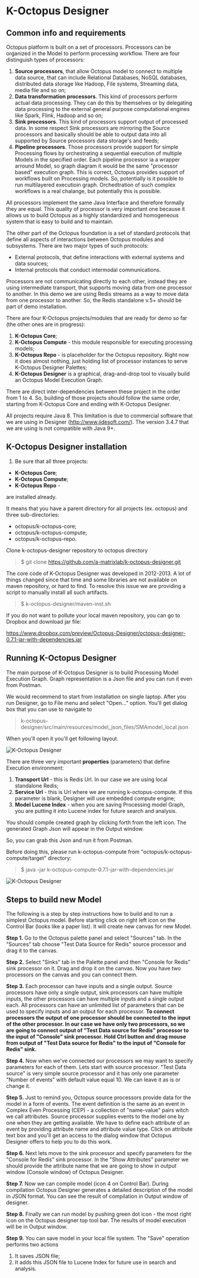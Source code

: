 # K-Octopus Designer 
## Common info and requirements
Octopus platform is built on a set of processors. Processors can be organized in the Model to perform processing workflow. There are four distinguish types of processors:
1. **Source processors**, that allow Octopus model to connect to multiple data source, that can include Relational Databases, NoSQL databases, distributed data storage like Hadoop, File systems, Streaming data, media file and so on;
2. **Data transformation processors**. This kind of processors perform actual data processing. They can do this by themselves or by delegating data processing to the external general purpose computational engines like Spark, Flink, Hadoop and so on;
3. **Sink processors**. This kind of processors support output of processed data. In some respect Sink processors are mirroring the Source processors and basically should be able to output data into all supported by Source processors data storage's and feeds;
4. **Pipeline processors**. Those processors provide support for simple Processing flows by orchestrating a sequential execution of multiple Models in the specified order. Each pipeline processor ia a wrapper arround Model, so graph diagram it would be the same "processor based" execution graph. This is correct, Octopus provides support of workflows built on Processing models. So, potentially is it possible to run multilayered executioin graph. Orchedtration of such complex workflows is a real chalange, but potentially this is possible.

All processors implement the same Java Interface and therefore formally they are equal. This quality of processor is very important one because it allows us to build Octopus as a highly standardized and homogeneous system that is easy to build and to maintain.

The other part of the Octopus foundation is a set of standard protocols that define all aspects of interactions between Octopus modules and subsystems.
There are two major types of such protocols:
* External protocols, that define interactions with external systems and data sources;
* Internal protocols that conduct intermodal communications.

Processors are not communicating directly to each other, instead they are using intermediate transport, that supports moving data from one processor to another. In this demo we are using Redis streams as a way to move data from one processor to another. So, the Redis standalone v.5+ should be part of demo installation.

There are four K-Octopus projects/modules that are ready for demo so far (the other ones are in progress):
1. **K-Octopus Core**;
2. **K-Octopus Compute** - this module responsible for executing processing models;
3. **K-Octopus Repo** - is placeholder for the Octopus repository. Right now it does almost nothing, just holding list of processor instances to serve K-Octopus Designer Palettes;
4. **K-Octopus Designer** is a graphical, drag-and-drop tool to visually build an Octopus Model Execution Graph.

There are direct inter-dependencies between these project in the order from 1 to 4. So, building of those projects should follow the same order, starting from K-Octopus Core and ending with K-Octopus Designer. 

All projects require Java 8. This limitation is due to commercial software that we are using in Designer (http://www.jidesoft.com/). The version 3.4.7 that we are using is not compatible with Java 9+.

## K-Octopus Designer installation
1. Be sure that all three projects:
  * **K-Octopus Core**;
  * **K-Octopus Compute**;
  * **K-Octopus Repo** -

are installed already.

It means that you have a parent directory for all projects (ex. octopus) and three sub-directories:
* octopus/k-octopus-core;
* octopus/k-octopus-compute;
* octopus/k-octopus-repo.

Clone k-octopus-designer repository to octopus directory

> $ git clone https://github.com/a-matrixlab/k-octopus-designer.git


The core code of K-Octopus Designer was developed in 2012-2013. A lot of things changed since that time and some libraries are not available on maven repository, or hard to find. To resolve this issue we are providing a script to manually install all such artifacts.

> $ k-octopus-designer/maven-inst.sh

If you do not want to pollute your local maven repository, you can go to Dropbox and download jar file:

https://www.dropbox.com/preview/Octopus-Designer/octopus-designer-0.7.1-jar-with-dependencies.jar

## Running K-Octopus Designer

The main purpose of K-Octopus Designer is to build Processing Model Execution Graph. Graph representation is a Json file and you can run it even from Postman.

We would recommend to start from installation on single laptop. After you run Designer, go to File menu and select "Open..." option. You'll get dialog box that you can use to navigate to 

> k-octopus-designer/src/main/resources/model_json_files/SMAmodel_local.json

When you'll open it you'll get following layout.

![K-Octopus Designer](https://github.com/a-matrixlab/k-octopus-designer/blob/master/Screenshot%20from%202019-08-25%2015-01-44.png)

There are three very important **properties** (parameters) that define Execution environment:
1. **Transport Url** - this is Redis Url. In our case we are using local standalone Redis;
2. **Service Url** - this is Url where we are running k-octopus-compute. If this parameter is blank, Designer will use embedded compute engine;
3. **Model Lucene Index** - when you are saving Processing model Graph, you are putting it into Lucene index for future search and analysis.

You should compile created graph by clicking forth from the left icon. The generated Graph Json will appear in the Output window.

So, you can grab this Json and run it from Postman.

Before doing this, please run k-octopus-compute from "octopus/k-octopus-compute/target" directory:

> $ java -jar k-octopus-compute-0.7.1-jar-with-dependencies.jar

![K-Octopus Designer](https://github.com/a-matrixlab/k-octopus-designer/blob/master/Screenshot%20from%202019-08-25%2017-15-49.png)

## Steps to build new Model

The following is a step by step instructions how to build and to run a simplest Octopus model. Before starting click on right left icon on the Control Bar (looks like a paper list). It will create new canvas for new Model.

**Step 1.** Go to the Octopus palette panel and select "Sources" tab. In the "Sources" tab choose "Test Data Source for Redis" source processor and drag it to the canvas.

**Step 2.** Select "Sinks" tab in the Palette panel and then "Console for Redis" sink processor on it. Drag and drop it on the canvas. Now you have two processors on the canvas and you can connect them.

**Step 3.** Each processor can have inputs and a single output. Source processors have only a single output, sink processors can have multiple inputs, the other processors can have multiple inputs and a single output each. All processors can have an unlimited list of parameters that can be used to specify inputs and an output for each processor. **To connect processors the output of one processor should be connected to the input of the other processor. In our case we have only two processors, so we are going to connect output of "Test Data source for Redis" processor to the input of "Console" sink processor. Hold Ctrl button and drag mouse from output of "Test Data source for Redis" to the input of "Console for Redis" sink.**

**Step 4.** Now when we've connected our processors we may want to specify parameters for each of them. Lets start with source processor. "Test Data source" is very simple source processor and it has only one parameter "Number of events" with default value equal 10. We can leave it as is or change it.

**Step 5.** Just to remind you, Octopus source processors provide data for the model in a form of events. The event definition is the same as an event in Complex Even Processing (CEP) - a collection of "name-value" pairs witch we call attributes. Source processor supplies events to the model one by one when they are getting available. We have to define each attribute of an event by providing attribute name and attribute value type. 
Click on attribute text box and you'll get an access to the dialog window that Octopus Designer offers to help you to do this work. 

**Step 6.** Next lets move to the sink processor and specify parameters for the "Console for Redis" sink processor. In the "Show Attributes" parameter we should provide the attribute name that we are going to show in output window (Console window) of Octopus Designer.

**Step 7.** Now we can compile model (icon 4 on Control Bar). During compilation Octopus Designer generates a detailed description of the model in JSON format. You can see the result of compilation in Output window of designer.

**Step 8.** Finally we can run model by pushing green dot icon - the most right icon on the Octopus designer  top tool bar. The results of model execution will be in Output window.

**Step 9.** You can save model in your local file system. The "Save" operation performs two actions
1. It saves JSON file;
2. It adds this JSON file to Lucene Index for future use in search and analysis.

